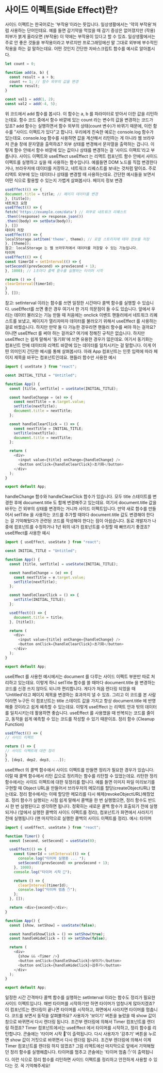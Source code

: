 # 사이드 이펙트(Side Effect)란?

사이드 이펙트는 한국어로는 '부작용'이라는 뜻입니다.
일상생활에서는 '약의 부작용'처럼 사용하는 단어인데요.
예를 들면 감기약을 먹었을 때
감기 증상은 없어졌지만 (작용)
피부가 붉게 올라오면 (부작용)
이 약에는 부작용이 있다고 할 수 있죠.
일상생활에서는 주로 안 좋은 것들을 부작용이라고 부르지만
프로그래밍에선 말 그대로 외부에 부수적인 작용을 하는 걸 말하는데요.
어떤 것인지 간단한 자바스크립트 함수를 예시로 알아봅시다.

```javascript
let count = 0;

function add(a, b) {
  const result = a + b;
  count += 1; // 함수 외부의 값을 변경
  return result;
}

const val1 = add(1, 2);
const val2 = add(-4, 5);
```

위 코드에서 add 함수를 봅시다.
이 함수는 a, b 를 파라미터로 받아서 더한 값을 리턴하는데요.
함수 코드 중에서 함수 바깥에 있는 count 라는 변수의 값을 변경하는 코드가 있죠?
add 함수는 실행하면서 함수 외부의 상태(count 변수)가 바뀌기 때문에,
이런 함수를 "사이드 이펙트가 있다"고 합니다.
우리에게 친숙한 예로는 console.log 함수가 있는데요.
console.log 함수를 사용하면 값을 계산해서 리턴하는 게 아니라
웹 브라우저 콘솔 창에 문자열을 출력하죠?
외부 상태를 변경해서 문자열을 출력하는 겁니다.
이렇게 함수 안에서 함수 바깥에 있는 값이나 상태를 변경하는 걸 '사이드 이펙트'라고 부릅니다.
사이드 이펙트와 useEffect
useEffect 는 리액트 컴포넌트 함수 안에서
사이드 이펙트를 실행하고 싶을 때 사용하는 함수입니다.
예를들면 DOM 노드를 직접 변경한다거나,
브라우저에 데이터를 저장하고,
네트워크 리퀘스트를 보내는 것처럼 말이죠.
주로 리액트 외부에 있는 데이터나 상태를 변경할 때 사용하는데요.
간단한 예시들을 보면서 어떤 식으로 활용할 수 있는지 가볍게 살펴봅시다.
페이지 정보 변경

```javascript
useEffect(() => {
document.title = title; // 페이지 데이터를 변경
}, [title]);
네트워크 요청
useEffect(() => {
fetch('https://example.com/data') // 외부로 네트워크 리퀘스트
.then((response) => response.json())
.then((body) => setData(body));
}, [])
데이터 저장
useEffect(() => {
localStorage.setItem('theme', theme); // 로컬 스토리지에 테마 정보를 저장
}, [theme]);
참고: localStorage 는 웹 브라우저에서 데이터를 저장할 수 있는 기능입니다.
타이머
useEffect(() => {
const timerId = setInterval(() => {
setSecond((prevSecond) => prevSecond + 1);
}, 1000); // 1초마다 콜백 함수를 실행하는 타이머 시작

return () => {
clearInterval(timerId);
}
}, []);
```

참고: setInterval 이라는 함수를 쓰면 일정한 시간마다 콜백 함수를 실행할 수 있습니다.
useEffect를 쓰면 좋은 경우
여기서 한 가지 의문점이 들 수도 있습니다.
앞에서 우리는 데이터 불러오는 기능 만들 때
처음에는 onclick 이벤트 핸들러에서 네트워크 리퀘스트를 보냈고,
페이지가 열리자마자 데이터를 불러오기 위해서 useEffect 를 사용하는 걸로 바꿨습니다.
하지만 만약 둘 다 가능한 경우라면 핸들러 함수를 써야 하는 걸까요?
아니면 useEffect 를 써야 하는 걸까요?
여기에 정해진 규칙은 없습니다.
하지만 useEffect 는 쉽게 말해서 '동기화'에 쓰면 유용한 경우가 많은데요.
여기서 동기화는 컴포넌트 안에 데이터와 리액트 바깥에 있는 데이터를 일치시키는 걸 말합니다.
이게 어떤 의미인지 간단한 예시를 통해 살펴봅시다.
아래 App 컴포넌트는 인풋 입력에 따라 페이지 제목을 바꾸는 컴포넌트인데요.
핸들러 함수만 사용한 예시

```javascript
import { useState } from "react";

const INITIAL_TITLE = "Untitled";

function App() {
  const [title, setTitle] = useState(INITIAL_TITLE);

  const handleChange = (e) => {
    const nextTitle = e.target.value;
    setTitle(nextTitle);
    document.title = nextTitle;
  };

  const handleClearClick = () => {
    const nextTitle = INITIAL_TITLE;
    setTitle(nextTitle);
    document.title = nextTitle;
  };

  return (
    <div>
      <input value={title} onChange={handleChange} />
      <button onClick={handleClearClick}>초기화</button>
    </div>
  );
}

export default App;
```

handleChange 함수와 handleClearClick 함수가 있습니다.
모두 title 스테이트를 변경한 후에 document.title 도 함께 변경해주고 있는데요.
여기서 document.title 값을 바꾸는 건 외부의 상태를 변경하는 거니까 사이드 이펙트입니다.
만약 새로 함수를 만들어서 setTitle 을 사용하는 코드를 추가할 때마다
document.title 값도 변경해야 한다는 걸 기억해뒀다가 관련된 코드를 작성해야 한다는 점이 아쉽습니다.
동료 개발자가 나중에 컴포넌트를 수정하거나 1년 뒤의 내가 컴포넌트를 수정할 때 빠뜨리기 좋겠죠?
useEffect를 사용한 예시

```javascript
import { useEffect, useState } from "react";

const INITIAL_TITLE = "Untitled";

function App() {
  const [title, setTitle] = useState(INITIAL_TITLE);

  const handleChange = (e) => {
    const nextTitle = e.target.value;
    setTitle(nextTitle);
  };

  const handleClearClick = () => {
    setTitle(INITIAL_TITLE);
  };

  useEffect(() => {
    document.title = title;
  }, [title]);

  return (
    <div>
      <input value={title} onChange={handleChange} />
      <button onClick={handleClearClick}>초기화</button>
    </div>
  );
}

export default App;
```

useEffect 를 사용한 예시에서는 document 를 다루는 사이드 이펙트 부분만 따로 처리하고 있는데요.
이렇게 하니 setTitle 함수를 쓸 때마다 document.title 을 변경하는 코드를 신경 쓰지 않아도 되니까 편리합니다.
게다가 처음 렌더링 되었을 때 'Untitled'라고 페이지 제목을 변경하는 효과까지 낼 수 있죠.
그리고 이 코드를 본 사람이라면 누구든 이 컴포넌트는 title 스테이트 값을 가지고 항상 document.title 에 반영해줄 것이라고 쉽게 예측할 수 있는데요.
이렇게 useEffect 는 리액트 안과 밖의 데이터를 일치시키는데 활용하면 좋습니다.
useEffect 를 사용했을 때 반복되는 코드를 줄이고, 동작을 쉽게 예측할 수 있는 코드를 작성할 수 있기 때문이죠.
정리 함수 (Cleanup Function)

```javascript
useEffect(() => {
// 사이드 이펙트

return () => {
// 사이드 이펙트에 대한 정리
}
}, [dep1, dep2, dep3, ...]);
```

useEffect 의 콜백 함수에서 사이드 이펙트를 만들면 정리가 필요한 경우가 있습니다.
이럴 때 콜백 함수에서 리턴 값으로 정리하는 함수를 리턴할 수 있었는데요.
리턴한 정리 함수에서는 사이드 이펙트에 대한 뒷정리를 합니다.
예를 들면 이미지 파일 미리보기를 구현할 때 Object URL을 만들어서 브라우저의 메모리를 할당(createObjectURL) 했는데요. 정리 함수에서는 이때 할당한 메모리를 다시 해제(revokeObjectURL)해줬었죠.
정리 함수가 실행되는 시점
쉽게 말해서 콜백을 한 번 실행했으면, 정리 함수도 반드시 한 번 실행된다고 생각하면 됩니다.
정확히는 새로운 콜백 함수가 호출되기 전에 실행되거나 (앞에서 실행한 콜백의 사이드 이펙트를 정리), 컴포넌트가 화면에서 사라지기 전에 실행됩니다 (맨 마지막으로 실행한 콜백의 사이드 이펙트를 정리).
예시: 타이머

```javascript
import { useEffect, useState } from "react";

function Timer() {
  const [second, setSecond] = useState(0);

  useEffect(() => {
    const timerId = setInterval(() => {
      console.log("타이머 실행중 ... ");
      setSecond((prevSecond) => prevSecond + 1);
    }, 1000);
    console.log("타이머 시작 🏁");

    return () => {
      clearInterval(timerId);
      console.log("타이머 멈춤 ✋");
    };
  }, []);

  return <div>{second}</div>;
}

function App() {
  const [show, setShow] = useState(false);

  const handleShowClick = () => setShow(true);
  const handleHideClick = () => setShow(false);

  return (
    <div>
      {show && <Timer />}
      <button onClick={handleShowClick}>보이기</button>
      <button onClick={handleHideClick}>감추기</button>
    </div>
  );
}

export default App;
```

일정한 시간 간격마다 콜백 함수를 실행하는 setInterval 이라는 함수도 정리가 필요한 사이드 이펙트입니다.
매번 타이머를 시작하기만 하면 타이머가 엄청나게 많아지겠죠?
이 컴포넌트는 렌더링이 끝나면 타이머를 시작하고, 화면에서 사라지면 타이머를 멈춥니다.
코드를 보면서 동작을 살펴볼까요?
사용자가 '보이기' 버튼을 눌렀을 때 show 값이 참으로 바뀌면서 다시 렌더링 됩니다.
조건부 렌더링에 의해서 Timer 컴포넌트를 렌더링 하겠죠?
Timer 컴포넌트에서는 useEffect 에서 타이머를 시작하고, 정리 함수를 리턴합니다.
콘솔에는 '타이머 시작 🏁'이 출력됩니다.
다시 사용자가 '감추기' 버튼을 누르면 show 값이 거짓으로 바뀌면서 다시 렌더링 됩니다.
조건부 렌더링에 의해서 이제 Timer 컴포넌트를 렌더링 하지 않겠죠?
그럼 리액트에선 마지막으로 앞에서 기억해뒀던 정리 함수를 실행해줍니다.
타이머를 멈추고 콘솔에는 '타이머 멈춤 ✋'이 출력됩니다.
이런 식으로 정리 함수를 리턴하면 사이드 이펙트를 정리하고 안전하게 사용할 수 있다는 것.
꼭 기억해주세요!
